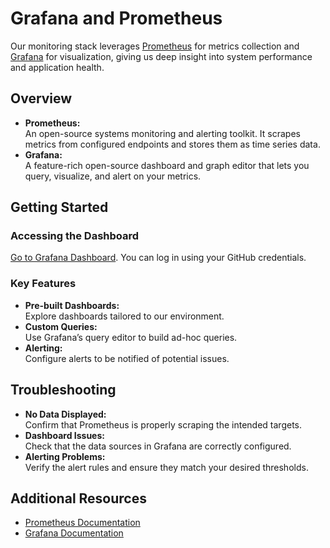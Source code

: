 # Grafana and Prometheus

Our monitoring stack leverages [Prometheus](https://prometheus.io) for metrics collection and [Grafana](https://grafana.com/) for visualization, giving us deep insight into system performance and application health.

## Overview

-   **Prometheus:**  
    An open-source systems monitoring and alerting toolkit. It scrapes metrics from configured endpoints and stores them as time series data.
-   **Grafana:**  
    A feature-rich open-source dashboard and graph editor that lets you query, visualize, and alert on your metrics.

## Getting Started

### Accessing the Dashboard

[Go to Grafana Dashboard](https://metrics.zid-internal.com). You can log in using your GitHub credentials.

### Key Features

-   **Pre-built Dashboards:**  
    Explore dashboards tailored to our environment.
-   **Custom Queries:**  
    Use Grafana’s query editor to build ad-hoc queries.
-   **Alerting:**  
    Configure alerts to be notified of potential issues.

## Troubleshooting

-   **No Data Displayed:**  
    Confirm that Prometheus is properly scraping the intended targets.
-   **Dashboard Issues:**  
    Check that the data sources in Grafana are correctly configured.
-   **Alerting Problems:**  
    Verify the alert rules and ensure they match your desired thresholds.

## Additional Resources

-   [Prometheus Documentation](https://prometheus.io/docs/)
-   [Grafana Documentation](https://grafana.com/docs/)
